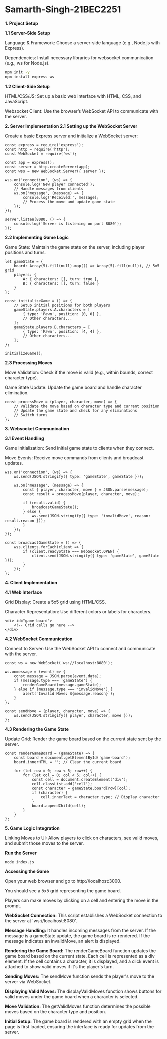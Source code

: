 # Samarth-Singh-21BEC2251

**1. Project Setup**
 
**1.1 Server-Side Setup**

   Language & Framework: Choose a server-side language (e.g., Node.js with Express).
   
   Dependencies: Install necessary libraries for websocket communication (e.g., ws for Node.js).
   ```bash
npm init -y
npm install express ws
```
**1.2 Client-Side Setup**

HTML/CSS/JS: Set up a basic web interface with HTML, CSS, and JavaScript.

Websocket Client: Use the browser’s WebSocket API to communicate with the server.

**2. Server Implementation
2.1 Setting up the WebSocket Server**

Create a basic Express server and initialize a WebSocket server:
```
const express = require('express');
const http = require('http');
const WebSocket = require('ws');

const app = express();
const server = http.createServer(app);
const wss = new WebSocket.Server({ server });

wss.on('connection', (ws) => {
    console.log('New player connected');
    // Handle messages from clients
    ws.on('message', (message) => {
        console.log('Received:', message);
        // Process the move and update game state
    });
});

server.listen(8080, () => {
    console.log('Server is listening on port 8080');
});
```
**2.2 Implementing Game Logic**

Game State: Maintain the game state on the server, including player positions and turns.
```
let gameState = {
    board: Array(5).fill(null).map(() => Array(5).fill(null)), // 5x5 grid
    players: {
        A: { characters: [], turn: true },
        B: { characters: [], turn: false }
    }
};

const initializeGame = () => {
    // Setup initial positions for both players
    gameState.players.A.characters = [
        { type: 'Pawn', position: [0, 0] },
        // Other characters...
    ];
    gameState.players.B.characters = [
        { type: 'Pawn', position: [4, 4] },
        // Other characters...
    ];
};

initializeGame();
```
**2.3 Processing Moves**

Move Validation: Check if the move is valid (e.g., within bounds, correct character type).

Game State Update: Update the game board and handle character elimination.
```
const processMove = (player, character, move) => {
    // Validate the move based on character type and current position
    // Update the game state and check for any eliminations
    // Switch turns
};
```
**3. Websocket Communication**

**3.1 Event Handling**

Game Initialization: Send initial game state to clients when they connect.

Move Events: Receive move commands from clients and broadcast updates.

```
wss.on('connection', (ws) => {
    ws.send(JSON.stringify({ type: 'gameState', gameState }));

    ws.on('message', (message) => {
        const { player, character, move } = JSON.parse(message);
        const result = processMove(player, character, move);

        if (result.valid) {
            broadcastGameState();
        } else {
            ws.send(JSON.stringify({ type: 'invalidMove', reason: result.reason }));
        }
    });
});

const broadcastGameState = () => {
    wss.clients.forEach(client => {
        if (client.readyState === WebSocket.OPEN) {
            client.send(JSON.stringify({ type: 'gameState', gameState }));
        }
    });
};
```
**4. Client Implementation**

**4.1 Web Interface**

Grid Display: Create a 5x5 grid using HTML/CSS.

Character Representation: Use different colors or labels for characters.

```
<div id="game-board">
    <!-- Grid cells go here -->
</div>
```
**4.2 WebSocket Communication**

Connect to Server: Use the WebSocket API to connect and communicate with the server.
```
const ws = new WebSocket('ws://localhost:8080');

ws.onmessage = (event) => {
    const message = JSON.parse(event.data);
    if (message.type === 'gameState') {
        renderGameBoard(message.gameState);
    } else if (message.type === 'invalidMove') {
        alert(`Invalid Move: ${message.reason}`);
    }
};

const sendMove = (player, character, move) => {
    ws.send(JSON.stringify({ player, character, move }));
};
```
**4.3 Rendering the Game State**

Update Grid: Render the game board based on the current state sent by the server.
```
const renderGameBoard = (gameState) => {
    const board = document.getElementById('game-board');
    board.innerHTML = ''; // Clear the current board

    for (let row = 0; row < 5; row++) {
        for (let col = 0; col < 5; col++) {
            const cell = document.createElement('div');
            cell.classList.add('cell');
            const character = gameState.board[row][col];
            if (character) {
                cell.innerText = character.type; // Display character
            }
            board.appendChild(cell);
        }
    }
};
```
**5. Game Logic Integration**

Linking Moves to UI: Allow players to click on characters, see valid moves, and submit those moves to the server.

**Run the Server**
```
node index.js
```
**Accessing the Game**

Open your web browser and go to http://localhost:3000.

You should see a 5x5 grid representing the game board.

Players can make moves by clicking on a cell and entering the move in the prompt.

**WebSocket Connection:** This script establishes a WebSocket connection to the server at 'ws://localhost:8080'.

**Message Handling:** It handles incoming messages from the server. If the message is a gameState update, the game board is re-rendered. If the message indicates an invalidMove, an alert is displayed.

**Rendering the Game Board:** The renderGameBoard function updates the game board based on the current state. Each cell is represented as a div element. If the cell contains a character, it is displayed, and a click event is attached to show valid moves if it's the player's turn.

**Sending Moves:** The sendMove function sends the player's move to the server via WebSocket.

**Displaying Valid Moves:** The displayValidMoves function shows buttons for valid moves under the game board when a character is selected.

**Move Validation:** The getValidMoves function determines the possible moves based on the character type and position.

**Initial Setup:** The game board is rendered with an empty grid when the page is first loaded, ensuring the interface is ready for updates from the server.


